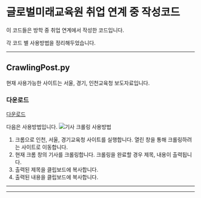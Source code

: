 # 글로벌미래교육원 취업 연계 중 작성코드

이 코드들은 방학 중 취업 연계에서 작성한 코드입니다.

각 코드 별 사용방법을 정리해두었습니다.

---
## CrawlingPost.py
현재 사용가능한 사이트는 서울, 경기, 인천교육청 보도자료입니다.

### 다운로드
[다운로드](https://drive.google.com/file/d/1NPAzDRrzseNBeQBngzba31UXHHfrE4DP/view?usp=sharing)


다음은 사용방법입니다.
![기사 크롤링 사용방법](https://github.com/user-attachments/assets/8b8564cd-ebce-4508-b9f4-60be60a6fe93)
1. 크롬으로 인천, 서울, 경기교육청 사이트를 실행합니다.
열린 창을 통해 크롤링하려는 사이트로 이동합니다.
2. 현재 크롬 창의 기사를 크롤링합니다.
크롤링을 완료할 경우 제목, 내용이 출력됩니다.
3. 출력된 제목을 클립보드에 복사합니다.
4. 출력된 내용을 클립보드에 복사합니다.
---
---
